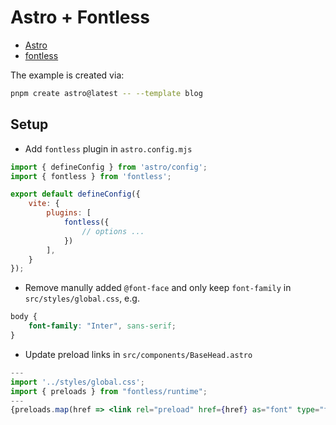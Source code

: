 # Astro + Fontless

- [Astro](https://astro.build/)
- [fontless](https://github.com/unjs/fontaine/tree/main/packages/fontless)

The example is created via:

```sh
pnpm create astro@latest -- --template blog
```

## Setup

- Add `fontless` plugin in `astro.config.mjs`

```js
import { defineConfig } from 'astro/config';
import { fontless } from 'fontless';

export default defineConfig({
	vite: {
		plugins: [
			fontless({
				// options ...
			})
		],
	}
});
```

- Remove manully added `@font-face` and only keep `font-family` in `src/styles/global.css`, e.g.

```css
body {
	font-family: "Inter", sans-serif;
}
```

- Update preload links in `src/components/BaseHead.astro`

```jsx
---
import '../styles/global.css';
import { preloads } from "fontless/runtime";
---
{preloads.map(href => <link rel="preload" href={href} as="font" type="font/woff2" crossorigin />)}
```
